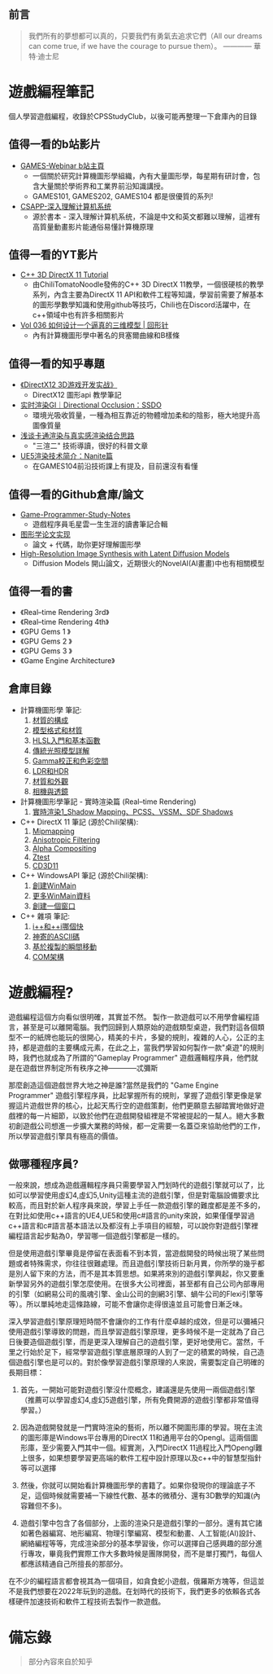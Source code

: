 ## 前言

> 我們所有的夢想都可以真的，只要我們有勇氣去追求它們（All our dreams can come true, if we have the courage to pursue them）。 
> ———— 華特·迪士尼

# 遊戲編程筆記
個人學習遊戲編程，收錄於CPSStudyClub，以後可能再整理一下倉庫內的目錄

## 值得一看的b站影片
- [GAMES-Webinar b站主頁](https://space.bilibili.com/512313464)
  - 一個關於研究計算機圖形學組織，內有大量圖形學，每星期有研討會，包含大量關於學術界和工業界前沿知識講授。
  - GAMES101, GAMES202, GAMES104 都是很優質的系列!
- [CSAPP-深入理解计算机系统](https://www.bilibili.com/video/BV1cD4y1D7uR)
  - 源於書本 - 深入理解计算机系统，不論是中文和英文都難以理解，這裡有高質量動畫影片能通俗易懂計算機原理
## 值得一看的YT影片
- [C++ 3D DirectX 11 Tutorial](https://www.youtube.com/watch?v=2NOgrpXks9A&t=1s&ab_channel=ChiliTomatoNoodle)
  - 由ChiliTomatoNoodle發佈的C++ 3D DirectX 11教學，一個很硬核的教學系列，內含主要為DirectX 11 API和軟件工程等知識，學習前需要了解基本的圖形學數學知識和使用github等技巧，Chili也在Discord活躍中，在c++領域中也有許多相關影片
- [Vol 036 如何设计一个逼真的三维模型 | 回形针](https://www.youtube.com/watch?v=LgZctC4uM3Q&t=354s&ab_channel=%E5%9B%9E%E5%BD%A2%E9%92%88PaperClip)
  - 內有計算機圖形學中著名的貝塞爾曲線和B樣條
## 值得一看的知乎專題
- [《DirectX12 3D游戏开发实战》](https://zhuanlan.zhihu.com/p/422696799)
  - DirectX12 圖形api 教學筆記
- [实时渲染GI｜Directional Occlusion：SSDO](https://zhuanlan.zhihu.com/p/369750415)
  - 環境光吸收質量，一種為相互靠近的物體增加柔和的陰影，極大地提升高圖像質量
- [浅谈卡通渲染与真实感渲染结合思路](https://zhuanlan.zhihu.com/p/561494026)
  - "三渲二" 技術導讀，很好的科普文章
- [UE5渲染技术简介：Nanite篇](https://zhuanlan.zhihu.com/p/382687738)
  - 在GAMES104前沿技術課上有提及，目前還沒有看懂
## 值得一看的Github倉庫/論文
- [Game-Programmer-Study-Notes](https://github.com/QianMo/Game-Programmer-Study-Notes)
  - 遊戲程序員毛星雲一生生涯的讀書筆記合輯
- [图形学论文实现](https://github.com/AngelMonica126/GraphicAlgorithm)
  - 論文 + 代碼，助你更好理解圖形學
- [High-Resolution Image Synthesis with Latent Diffusion Models](https://arxiv.org/abs/2112.10752)
  - Diffusion Models 開山論文，近期很火的NovelAI(AI畫畫)中也有相關模型

## 值得一看的書
- 《Real–time Rendering 3rd》
- 《Real–time Rendering 4th》
- 《GPU Gems 1 》
- 《GPU Gems 2 》
- 《GPU Gems 3 》
- 《Game Engine Architecture》

## 倉庫目錄
- 計算機圖形學 筆記:
  1. [材質的構成](./GraphicQuest/GQ001%20材質的構成.md)
  2. [模型格式和材質](./GraphicQuest/GQ002%20模型格式和材質.md)
  3. [HLSL入門和基本函數](./GraphicQuest/GQ004%20傳統光照模型詳解.md)
  4. [傳統光照模型詳解](./GraphicQuest/GQ004%20傳統光照模型詳解.md)
  5. [Gamma校正和色彩空間](./GraphicQuest/GQ005%20Gamma校正%20和%20色彩空間.md)
  6. [LDR和HDR](./GraphicQuest/GQ006%20LDR和HDR.md)
  7. [材質和外觀](./GraphicQuest/GQ007%20材質和外觀.md)
  8. [相機與透鏡](./GraphicQuest/GQ008%20相機與透鏡.md)
- 計算機圖形學筆記 - 實時渲染篇 (Real–time Rendering)
  1. [實時渲染1_Shadow Mapping、PCSS、VSSM、SDF Shadows](./GraphicQuest/GQ009%20實時渲染1_Shadow%20Mapping、PCSS、VSSM、SDF%20Shadows.md)
- C++ DirectX 11 筆記 (源於Chili架構):
  1. [Mipmapping](C++MainQuest/C++DirectX/LV201-Mipmapping.md)
  2. [Anisotropic Filtering](C++MainQuest/C++DirectX/LV202-Anisotropic%20Filtering.md)
  3. [Alpha Compositing](C++MainQuest/C++DirectX/LV203-Alpha%20Compositing.md)
  4. [Ztest](C++MainQuest/C++DirectX/LV204-Ztest.md)
  5. [CD3D11](C++MainQuest/C++DirectX/LV205-CD3D11.md)
- C++ WindowsAPI 筆記 (源於Chili架構):
  1. [創建WinMain](C++MainQuest/C++Windows/LV001-創建WinMain.md)
  2. [更多WinMain資料](C++MainQuest/C++Windows/LV002-更多WinMain資料.md)
  3. [創建一個窗口](C++MainQuest/C++Windows/LV003-創建一個窗口.md)
- C++ 雜項 筆記:
  1. [i++和++i哪個快](./C++SideQuest/SQ001%20i++和++i哪個快.md)
  2. [神寄的ASCII碼](C++SideQuest/SQ002%20神寄的ASCII碼.md)
  3. [基於複製的瞬間移動](./C++SideQuest/SQ003%20基於複製的瞬間移動.md)
  4. [COM架構](./C++SideQuest/SQ004%20COM架構.md)

# 遊戲編程?

遊戲編程這個方向看似很明確，其實並不然。
製作一款遊戲可以不用學會編程語言，甚至是可以離開電腦。我們回歸到人類原始的遊戲類型桌遊，我們對這各個類型不一的紙牌也能玩的很開心，精美的卡片，多變的規則，複雜的人心，公正的主持，都是遊戲的主要構成元素，在此之上，當我們學習如何製作一款"桌遊"的規則時，我們也就成為了所謂的"Gameplay Programmer" 遊戲邏輯程序員，他們就是在遊戲世界制定所有秩序之神————忒彌斯

那麼創造這個遊戲世界大地之神是誰?當然是我們的 "Game Engine Programmer" 遊戲引擎程序員，比起掌握所有的規則，掌握了遊戲引擎更像是掌握這片遊戲世界的核心，比起天馬行空的遊戲策劃，他們更願意去腳踏實地做好遊戲裡的每一片細節，以致於他們在遊戲開發組裡是不常被提起的一幫人。絕大多數初創遊戲公司想進一步擴大業務的時候，都一定需要一名蓋亞來協助他們的工作，所以學習遊戲引擎具有極高的價值。

## 做哪種程序員?

一般來說，想成為遊戲邏輯程序員只需要學習入門划時代的遊戲引擎就可以了，比如可以學習使用虛幻4,虛幻5,Unity這種主流的遊戲引擎，但是對電腦設備要求比較高，而且對於新人程序員來說，學習上手任一款遊戲引擎的難度都是差不多的，在對比如使用c++語言的UE4,UE5和使用c#語言的unity來說，如果僅僅學習過c++語言和c#語言基本語法以及都沒有上手項目的經驗，可以說你對遊戲引擎裡編程語言起步點為0，學習哪一個遊戲引擎都是一樣的。

但是使用遊戲引擎畢竟是停留在表面看不到本質，當遊戲開發的時候出現了某些問題或者特殊需求，你往往很難處理。而且遊戲引擎技術日新月異，你所學的幾乎都是別人留下來的方法，而不是其本質思想。如果將來別的遊戲引擎興起，你又要重新學習另外的遊戲引擎怎麼使用。在很多大公司裡面，甚至都有自己公司內部專用的引擎（如網易公司的風魂引擎、金山公司的劍網3引擎、蝸牛公司的Flexi引擎等等）。所以單純地走這條路線，可能不會讓你走得很遠並且可能會日漸乏味。

深入學習遊戲引擎原理短時間不會讓你的工作有什麼卓越的成效，但是可以彌補只使用遊戲引擎導致的問題，而且學習遊戲引擎原理，更多時候不是一定就為了自己日後要造個遊戲引擎，而是更深入理解自己的遊戲引擎，更好地使用它。當然，千里之行始於足下，經常學習遊戲引擎底層原理的人到了一定的積累的時候，自己造個遊戲引擎也是可以的。對於像學習遊戲引擎原理的人來說，需要製定自己明確的長期目標：

1. 首先，一開始可能對遊戲引擎沒什麼概念，建議還是先使用一兩個遊戲引擎（推薦可以學習虛幻4,虛幻5遊戲引擎，所有免費開源的遊戲引擎都非常值得學習。）

2. 因為遊戲開發就是一門實時渲染的藝術，所以離不開圖形庫的學習。現在主流的圖形庫是Windows平台專用的DirectX 11和通用平台的Opengl。這兩個圖形庫，至少需要入門其中一個。經實測，入門DirectX 11過程比入門Opengl難上很多，如果想要學習更高端的軟件工程中設計原理以及c++中的智慧型指針等可以選擇

3. 然後，你就可以開始看計算機圖形學的書籍了。如果你發現你的理論底子不足，這個時候就需要補一下線性代數、基本的微積分、還有3D數學的知識(內容難但不多)。

4. 遊戲引擎中包含了各個部分，上面的渲染只是遊戲引擎的一部分。還有其它諸如著色器編寫、地形編寫、物理引擎編寫、模型和動畫、人工智能(AI)設計、網絡編程等等，完成渲染部分的基本學習後，你可以選擇自己感興趣的部分進行專攻，畢竟我們實際工作大多數時候是團隊開發，而不是單打獨鬥，每個人都應該精通自己所擅長的那部分。

在不少的編程語言都會視其為一個項目，如貪食蛇小遊戲，俄羅斯方塊等，但這並不是我們想要在2022年玩到的遊戲。在划時代的技術下，我們更多的依賴各式各樣硬件加速技術和軟件工程技術去製作一款遊戲。

# 備忘錄
> 部分內容來自於知乎
